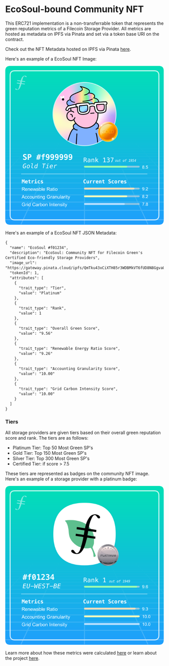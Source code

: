 # EcoSoul-bound Community NFT

This ERC721 implementation is a non-transferrable token that represents the green reputation metrics of a Filecoin Storage Provider. All metrics are hosted as metadata on IPFS via Pinata and set via a token base URI on the contract.

Check out the NFT Metadata hosted on IPFS via Pinata [here](https://gateway.pinata.cloud/ipfs/QmdKNBCfdSgjfN4xJpbQ6PmRXNUS5XAGFEhXcMv69gvGPW).

Here's an example of a EcoSoul NFT Image:

![example EcoSoul-bound Community NFT](data/example.png)

Here's an example of a EcoSoul NFT JSON Metadata:

```
{
  "name": "EcoSoul #f01234",
  "description": "EcoSoul: Community NFT for Filecoin Green's Certified Eco-friendly Storage Providers",
  "image_url": "https://gateway.pinata.cloud/ipfs/QmTku43xCiXTH85r3WDBMkVT6fUD8N8GgvaU8zHSLAbJtf/f01234.png",
  "tokenId": 1,
  "attributes": [
    {
      "trait_type": "Tier",
      "value": "Platinum"
    },
    {
      "trait_type": "Rank",
      "value": 1
    },
    {
      "trait_type": "Overall Green Score",
      "value": "9.56"
    },
    {
      "trait_type": "Renewable Energy Ratio Score",
      "value": "9.26"
    },
    {
      "trait_type": "Accounting Granularity Score",
      "value": "10.00"
    },
    {
      "trait_type": "Grid Carbon Intensity Score",
      "value": "10.00"
    }
  ]
}

```

### Tiers

All storage providers are given tiers based on their overall green reputation score and rank. The tiers are as follows:

- Platinum Tier: Top 50 Most Green SP's
- Gold Tier: Top 150 Most Green SP's
- Silver Tier: Top 300 Most Green SP's
- Certified Tier: if score > 7.5

These tiers are represented as badges on the community NFT image. Here's an example of a storage provider with a platinum badge:

![example EcoSoul-bound Community NFT](data/f01234.png)

Learn more about how these metrics were calculated [here](/score/) or learn about the project [here](/CONTEXT.md).
